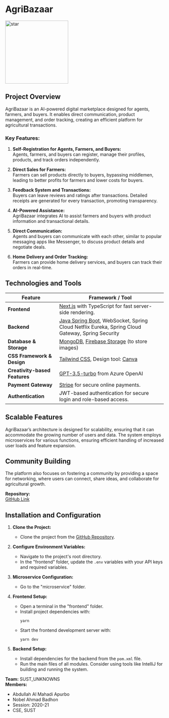# AgriBazaar
<img src="https://github.com/md-abdullah-92/sust_unknowns_agribazaar/blob/master/Frontend/public/assets/logo.png" alt="star" style="height: 200px; width: 200px; "/> 


## Project Overview
AgriBazaar is an AI-powered digital marketplace designed for agents, farmers, and buyers. It enables direct communication, product management, and order tracking, creating an efficient platform for agricultural transactions.

### Key Features:
1. **Self-Registration for Agents, Farmers, and Buyers:**  
   Agents, farmers, and buyers can register, manage their profiles, products, and track orders independently.

2. **Direct Sales for Farmers:**  
   Farmers can sell products directly to buyers, bypassing middlemen, leading to better profits for farmers and lower costs for buyers.

3. **Feedback System and Transactions:**  
   Buyers can leave reviews and ratings after transactions. Detailed receipts are generated for every transaction, promoting transparency.

4. **AI-Powered Assistance:**  
   AgriBazaar integrates AI to assist farmers and buyers with product information and transactional details.

5. **Direct Communication:**  
   Agents and buyers can communicate with each other, similar to popular messaging apps like Messenger, to discuss product details and negotiate deals.

6. **Home Delivery and Order Tracking:**  
   Farmers can provide home delivery services, and buyers can track their orders in real-time.

## Technologies and Tools

| Feature                    | Framework / Tool                                                                 |
|----------------------------|---------------------------------------------------------------------------------|
| **Frontend**                | [Next.js](https://nextjs.org/) with TypeScript for fast server-side rendering.   |
| **Backend**                 | [Java Spring Boot](https://spring.io/projects/spring-boot/), WebSocket, Spring Cloud Netflix Eureka, Spring Cloud Gateway, Spring Security |
| **Database & Storage**      | [MongoDB](https://www.mongodb.com/), [Firebase Storage](https://firebase.google.com/) (to store images) |
| **CSS Framework & Design**  | [Tailwind CSS](https://tailwindcss.com/), Design tool: [Canva](https://www.canva.com/) |
| **Creativity-based Features** | [GPT-3.5-turbo](https://azure.microsoft.com/en-us/services/openai/) from Azure OpenAI |
| **Payment Gateway**         | [Stripe](https://stripe.com/) for secure online payments.                       |
| **Authentication**          | JWT-based authentication for secure login and role-based access.                |

## Scalable Features
AgriBazaar’s architecture is designed for scalability, ensuring that it can accommodate the growing number of users and data. The system employs microservices for various functions, ensuring efficient handling of increased user loads and feature expansion.

## Community Building
The platform also focuses on fostering a community by providing a space for networking, where users can connect, share ideas, and collaborate for agricultural growth.

**Repository:**  
[GitHub Link](https://github.com/md-abdullah-92/sust_unknowns_agribazaar.git)




## Installation and Configuration

1. **Clone the Project:**
   - Clone the project from the [GitHub Repository](https://github.com/md-abdullah-92/sust_unknowns_agribazaar.git).

2. **Configure Environment Variables:**
   - Navigate to the project's root directory.
   - In the "frontend" folder, update the `.env` variables with your API keys and required variables.

3. **Microservice Configuration:**
   - Go to the "microservice" folder.

4. **Frontend Setup:**
   - Open a terminal in the "frontend" folder.
   - Install project dependencies with:
     ```
     yarn
     ```
   - Start the frontend development server with:
     ```
     yarn dev
     ```

5. **Backend Setup:**
   - Install dependencies for the backend from the `pom.xml` file.
   - Run the main files of all modules. Consider using tools like IntelliJ for building and running the system.




**Team:** SUST_UNKNOWNS  
**Members:**
- Abdullah Al Mahadi Apurbo  
- Nobel Ahmad Badhon  
- Session: 2020-21  
- CSE, SUST  


